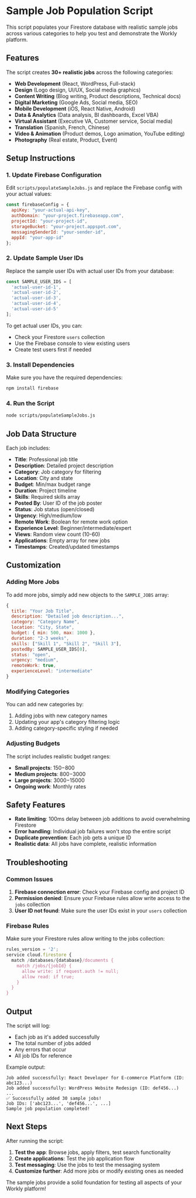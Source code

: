 # Sample Job Population Script

This script populates your Firestore database with realistic sample jobs across various categories to help you test and demonstrate the Workly platform.

## Features

The script creates **30+ realistic jobs** across the following categories:

- **Web Development** (React, WordPress, Full-stack)
- **Design** (Logo design, UI/UX, Social media graphics)
- **Content Writing** (Blog writing, Product descriptions, Technical docs)
- **Digital Marketing** (Google Ads, Social media, SEO)
- **Mobile Development** (iOS, React Native, Android)
- **Data & Analytics** (Data analysis, BI dashboards, Excel VBA)
- **Virtual Assistant** (Executive VA, Customer service, Social media)
- **Translation** (Spanish, French, Chinese)
- **Video & Animation** (Product demos, Logo animation, YouTube editing)
- **Photography** (Real estate, Product, Event)

## Setup Instructions

### 1. Update Firebase Configuration

Edit `scripts/populateSampleJobs.js` and replace the Firebase config with your actual values:

```javascript
const firebaseConfig = {
  apiKey: "your-actual-api-key",
  authDomain: "your-project.firebaseapp.com",
  projectId: "your-project-id",
  storageBucket: "your-project.appspot.com",
  messagingSenderId: "your-sender-id",
  appId: "your-app-id"
};
```

### 2. Update Sample User IDs

Replace the sample user IDs with actual user IDs from your database:

```javascript
const SAMPLE_USER_IDS = [
  'actual-user-id-1',
  'actual-user-id-2', 
  'actual-user-id-3',
  'actual-user-id-4',
  'actual-user-id-5'
];
```

To get actual user IDs, you can:
- Check your Firestore `users` collection
- Use the Firebase console to view existing users
- Create test users first if needed

### 3. Install Dependencies

Make sure you have the required dependencies:

```bash
npm install firebase
```

### 4. Run the Script

```bash
node scripts/populateSampleJobs.js
```

## Job Data Structure

Each job includes:

- **Title**: Professional job title
- **Description**: Detailed project description
- **Category**: Job category for filtering
- **Location**: City and state
- **Budget**: Min/max budget range
- **Duration**: Project timeline
- **Skills**: Required skills array
- **Posted By**: User ID of the job poster
- **Status**: Job status (open/closed)
- **Urgency**: High/medium/low
- **Remote Work**: Boolean for remote work option
- **Experience Level**: Beginner/intermediate/expert
- **Views**: Random view count (10-60)
- **Applications**: Empty array for new jobs
- **Timestamps**: Created/updated timestamps

## Customization

### Adding More Jobs

To add more jobs, simply add new objects to the `SAMPLE_JOBS` array:

```javascript
{
  title: "Your Job Title",
  description: "Detailed job description...",
  category: "Category Name",
  location: "City, State",
  budget: { min: 500, max: 1000 },
  duration: "2-3 weeks",
  skills: ["Skill 1", "Skill 2", "Skill 3"],
  postedBy: SAMPLE_USER_IDS[0],
  status: "open",
  urgency: "medium",
  remoteWork: true,
  experienceLevel: "intermediate"
}
```

### Modifying Categories

You can add new categories by:
1. Adding jobs with new category names
2. Updating your app's category filtering logic
3. Adding category-specific styling if needed

### Adjusting Budgets

The script includes realistic budget ranges:
- **Small projects**: $150-$800
- **Medium projects**: $800-$3000
- **Large projects**: $3000-$15000
- **Ongoing work**: Monthly rates

## Safety Features

- **Rate limiting**: 100ms delay between job additions to avoid overwhelming Firestore
- **Error handling**: Individual job failures won't stop the entire script
- **Duplicate prevention**: Each job gets a unique ID
- **Realistic data**: All jobs have complete, realistic information

## Troubleshooting

### Common Issues

1. **Firebase connection error**: Check your Firebase config and project ID
2. **Permission denied**: Ensure your Firebase rules allow write access to the `jobs` collection
3. **User ID not found**: Make sure the user IDs exist in your `users` collection

### Firebase Rules

Make sure your Firestore rules allow writing to the jobs collection:

```javascript
rules_version = '2';
service cloud.firestore {
  match /databases/{database}/documents {
    match /jobs/{jobId} {
      allow write: if request.auth != null;
      allow read: if true;
    }
  }
}
```

## Output

The script will log:
- Each job as it's added successfully
- The total number of jobs added
- Any errors that occur
- All job IDs for reference

Example output:
```
Job added successfully: React Developer for E-commerce Platform (ID: abc123...)
Job added successfully: WordPress Website Redesign (ID: def456...)
...
✅ Successfully added 30 sample jobs!
Job IDs: ['abc123...', 'def456...', ...]
Sample job population completed!
```

## Next Steps

After running the script:

1. **Test the app**: Browse jobs, apply filters, test search functionality
2. **Create applications**: Test the job application flow
3. **Test messaging**: Use the jobs to test the messaging system
4. **Customize further**: Add more jobs or modify existing ones as needed

The sample jobs provide a solid foundation for testing all aspects of your Workly platform! 